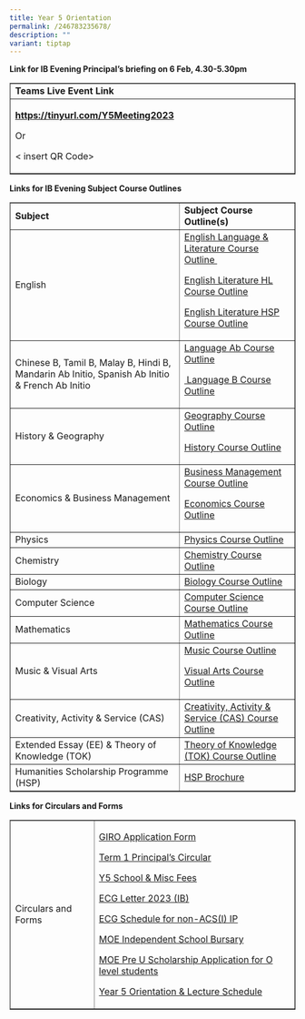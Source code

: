 ```yaml
---
title: Year 5 Orientation
permalink: /246783235678/
description: ""
variant: tiptap
---
```

<p><strong>Link for IB Evening Principal’s briefing&nbsp;</strong><strong>on 6 Feb, 4.30-5.30pm</strong></p>
<p></p>
<table border="1">
<tbody>
<tr>
<td width="628"><strong>Teams Live Event Link</strong></td>
</tr>
<tr>
<td width="628">
<p><strong><a rel="noopener noreferrer" target="_blank" href="https://tinyurl.com/Y5Meeting2023">https://tinyurl.com/Y5Meeting2023</a></strong></p>
<p>Or</p>
<p>&lt; insert QR Code&gt;</p>
</td>
</tr>
</tbody>
</table>
<p></p>
<p><strong>Links for IB Evening Subject Course Outlines</strong></p>
<p></p>
<table cellpadding="30" width="100%" border="1">
<tbody>
<tr>
<td><strong>Subject</strong></td>
<td><strong>Subject Course Outline(s)</strong></td>
</tr>
<tr>
<td>English</td>
<td><a href="https://www-acsindep-moe-edu-sg-admin.cwp.sg/wp-content/uploads/2023/01/Group-1-English-Language-Literature-Course-Outline-2023.pdf">English Language &amp; Literature Course Outline&nbsp;</a>
<p><a href="https://www-acsindep-moe-edu-sg-admin.cwp.sg/wp-content/uploads/2023/01/Group-1-English-Literature-HL-Course-Outline-2023.pdf">English Literature HL Course Outline</a></p>
<p><a href="https://www-acsindep-moe-edu-sg-admin.cwp.sg/wp-content/uploads/2023/01/Group-1-English-Literature-HSP-Course-Outline-2023.pdf">English Literature HSP Course Outline</a></p>
</td>
</tr>
<tr>
<td>Chinese B, Tamil B, Malay B, Hindi B, Mandarin Ab Initio, Spanish Ab Initio &amp; French Ab Initio</td>
<td><a href="https://www-acsindep-moe-edu-sg-admin.cwp.sg/wp-content/uploads/2023/01/Group-2-Language-Ab-Course-Outline-2023.pdf">Language Ab Course Outline</a>
<p><a href="https://www-acsindep-moe-edu-sg-admin.cwp.sg/wp-content/uploads/2023/01/Group-2-Language-B-Course-Outline-2023.pdf">&nbsp;Language B Course Outline</a></p>
</td>
</tr>
<tr>
<td>History &amp; Geography</td>
<td><a href="https://www-acsindep-moe-edu-sg-admin.cwp.sg/wp-content/uploads/2023/01/Group-3-Geography-Course-Outline-2023.pdf">Geography Course Outline</a>
<p><a href="https://www-acsindep-moe-edu-sg-admin.cwp.sg/wp-content/uploads/2023/01/Group-3-History-Course-Outline-2023.pdf">History Course Outline</a></p>
</td>
</tr>
<tr>
<td>Economics &amp; Business Management</td>
<td><a href="https://www-acsindep-moe-edu-sg-admin.cwp.sg/wp-content/uploads/2023/01/Group-3-Business-Management-Course-Outline-2023.pdf">Business Management Course Outline</a>
<p><a href="https://www-acsindep-moe-edu-sg-admin.cwp.sg/wp-content/uploads/2023/01/Group-3-Economics-Course-Outline-2023.pdf">Economics Course Outline</a></p>
</td>
</tr>
<tr>
<td>Physics</td>
<td><a href="https://www-acsindep-moe-edu-sg-admin.cwp.sg/wp-content/uploads/2023/01/Group-4-Physics-Course-Outline-2023.pdf">Physics Course Outline</a></td>
</tr>
<tr>
<td>Chemistry</td>
<td><a href="https://www-acsindep-moe-edu-sg-admin.cwp.sg/wp-content/uploads/2023/01/Group-4-Chemistry-Course-Outline-2023.pdf">Chemistry Course Outline</a></td>
</tr>
<tr>
<td>Biology</td>
<td><a href="https://www-acsindep-moe-edu-sg-admin.cwp.sg/wp-content/uploads/2023/01/Group-4-Biology-Course-Outline-2023.pdf">Biology Course Outline</a></td>
</tr>
<tr>
<td>Computer Science</td>
<td><a href="https://www-acsindep-moe-edu-sg-admin.cwp.sg/wp-content/uploads/2023/01/Group-4-Computer-Science-Course-Outline-2023.pdf">Computer Science Course Outline</a></td>
</tr>
<tr>
<td>Mathematics</td>
<td><a href="https://www-acsindep-moe-edu-sg-admin.cwp.sg/wp-content/uploads/2023/01/Group-5-Mathematics-Course-Outline-2023.pdf">Mathematics Course Outline</a></td>
</tr>
<tr>
<td>Music &amp; Visual Arts</td>
<td><a href="https://www-acsindep-moe-edu-sg-admin.cwp.sg/wp-content/uploads/2023/01/Group-6-Music-Course-Outline-2023.pdf">Music Course Outline</a>
<p><a href="https://www-acsindep-moe-edu-sg-admin.cwp.sg/wp-content/uploads/2023/01/Group-6-Visual-Arts-Course-Outline-2023.pdf">Visual Arts Course Outline</a></p>
</td>
</tr>
<tr>
<td>Creativity, Activity &amp; Service (CAS)</td>
<td><a href="https://www-acsindep-moe-edu-sg-admin.cwp.sg/wp-content/uploads/2023/01/IB-Core-CAS-Course-Outline-2023.pdf">Creativity, Activity &amp; Service (CAS) Course Outline</a></td>
</tr>
<tr>
<td>Extended Essay (EE) &amp; Theory of Knowledge (TOK)</td>
<td><a href="https://www-acsindep-moe-edu-sg-admin.cwp.sg/wp-content/uploads/2023/01/IB-Core-TOK-Course-Outline-2023.pdf">Theory of Knowledge (TOK) Course Outline</a></td>
</tr>
<tr>
<td>Humanities Scholarship Programme (HSP)</td>
<td><a href="https://www-acsindep-moe-edu-sg-admin.cwp.sg/wp-content/uploads/2023/01/HSP-Brochure-2023.pdf">HSP Brochure</a></td>
</tr>
</tbody>
</table>
<p><strong>Links for Circulars and Forms</strong></p>
<table border="1">
<tbody>
<tr>
<td>Circulars and Forms</td>
<td>
<p><a href="https://www-acsindep-moe-edu-sg-admin.cwp.sg/wp-content/uploads/2023/01/2023-GIRO-Application-Form.pdf">GIRO Application Form</a></p>
<p><a href="https://www-acsindep-moe-edu-sg-admin.cwp.sg/wp-content/uploads/2023/01/2023-Term-1-Principals-Circular.pdf">Term 1 Principal’s Circular</a></p>
<p><a href="https://www-acsindep-moe-edu-sg-admin.cwp.sg/wp-content/uploads/2023/01/2023-Year-5-School-Misc-Fees-Updated-.pdf">Y5 School &amp; Misc Fees</a></p>
<p><a href="https://www-acsindep-moe-edu-sg-admin.cwp.sg/wp-content/uploads/2023/01/ECG-Letter-2023-IB.pdf">ECG Letter 2023 (IB)</a></p>
<p><a href="https://www-acsindep-moe-edu-sg-admin.cwp.sg/wp-content/uploads/2023/01/ECG-Schedule-for-non-ACSI-IP.pdf">ECG Schedule for non-ACS(I) IP</a></p>
<p><a href="https://www-acsindep-moe-edu-sg-admin.cwp.sg/wp-content/uploads/2023/01/MOE-Independent-School-Bursary-2023.pdf">MOE Independent School Bursary</a></p>
<p><a href="https://www-acsindep-moe-edu-sg-admin.cwp.sg/wp-content/uploads/2023/01/MOE-Pre-U-Scholarship-Application-for-O-level-students-2023.pdf">MOE Pre U Scholarship Application for O level students</a></p>
<p><a href="https://www-acsindep-moe-edu-sg-admin.cwp.sg/wp-content/uploads/2023/01/Year-5-Orientation-Lecture-Schedule-2023-Stdn.pdf">Year 5 Orientation &amp; Lecture Schedule</a></p>
</td>
</tr>
</tbody>
</table>